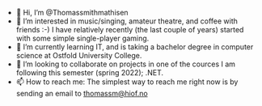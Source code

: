 - 👋 Hi, I’m @Thomassmithmathisen
- 👀 I’m interested in music/singing, amateur theatre, and coffee with friends :-) I have relatively recently (the last couple of years) started with some simple single-player gaming.
- 🌱 I’m currently learning IT, and is taking a bachelor degree in computer science at Ostfold University College.
- 💞️ I’m looking to collaborate on projects in one of the cources I am following this semester (spring 2022); .NET.
- 📫 How to reach me: The simplest way to reach me right now is by sending an email to thomassm@hiof.no

<!---
Thomassmithmathisen/Thomassmithmathisen is a ✨ special ✨ repository because its `README.md` (this file) appears on your GitHub profile.
You can click the Preview link to take a look at your changes.
--->
